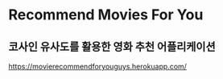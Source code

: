 # Recommend Movies For You

## 코사인 유사도를 활용한 영화 추천 어플리케이션

https://movierecommendforyouguys.herokuapp.com/
